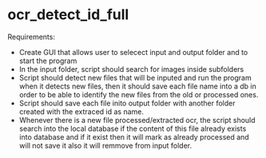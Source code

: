 # ocr_detect_id_full

Requirements:
- Create GUI that allows user to selecect input and output folder and to start the program
- In the input folder, script should search for images inside subfolders
- Script should detect new files that will be inputed and run the program when it detects new files, then it should save each file name into a db in order to be able to identify the new files from the old or processed ones.
- Script should save each file inito output folder with another folder created with the extraced id as name.
- Whenever there is a new file processed/extracted ocr, the script should search into the local database if the content of this file already exists into database and if it exist then it will mark as already processed and will not save it also it will remmove from input folder.
